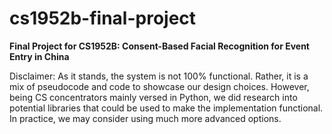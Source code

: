 # cs1952b-final-project
**Final Project for CS1952B: Consent-Based Facial Recognition for Event Entry in China**

Disclaimer: As it stands, the system is not 100% functional. Rather, it is a mix of pseudocode and code to showcase our design choices. However, being CS concentrators mainly versed in Python, we did research into potential libraries that could be used to make the implementation functional. In practice, we may consider using much more advanced options.